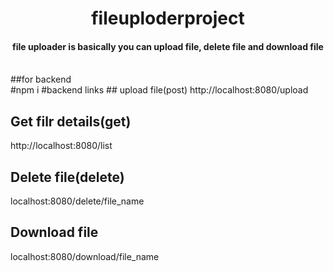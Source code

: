  <h1  align="center">fileuploderproject</h1>

<h4 align="center">file uploader is basically you can upload file, delete file and download file
 </h4>
<br/>
##for backend <br/>
#npm i 
#backend links
## upload file(post)
http://localhost:8080/upload

## Get filr details(get)
http://localhost:8080/list

## Delete file(delete)
localhost:8080/delete/file_name

## Download file
localhost:8080/download/file_name


